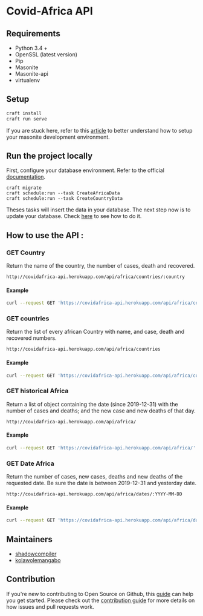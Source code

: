 # Covid-Africa API

## Requirements

- Python 3.4 +
- OpenSSL (latest version)
- Pip
- Masonite
- Masonite-api
- virtualenv

## Setup

```bash
craft install
craft run serve
```

If you are stuck here, refer to this [article](https://www.hellomasonite.com/post/setting-up-a-masonite-development-environment/) to better understand how to setup your masonite development environment.

## Run the project locally

First, configure your database environment. Refer to the official [documentation](https://docs.masoniteproject.com/orator-orm/database-migrations).

```
craft migrate
craft schedule:run --task CreateAfricaData
craft schedule:run --task CreateCountryData
```

Theses tasks will insert the data in your database. The next step now is to update your database. Check [here](https://github.com/Covid-Africa/covid-africa-api/blob/master/app/tasks/README.md) to see how to do it.

## How to use the API :

### GET Country

Return the name of the country, the number of cases, death and recovered.

```
http://covidafrica-api.herokuapp.com/api/africa/countries/:country
```

#### Example

```bash
curl --request GET 'https://covidafrica-api.herokuapp.com/api/africa/countries/Benin'
```

### GET countries

Return the list of every african Country with name, and case, death and recovered numbers.

```
http://covidafrica-api.herokuapp.com/api/africa/countries
```

#### Example

```bash
curl --request GET 'https://covidafrica-api.herokuapp.com/api/africa/countries'
```

### GET historical Africa

Return a list of object containing the date (since 2019-12-31) with the number of cases and deaths; and the new case and new deaths of that day.

```
http://covidafrica-api.herokuapp.com/api/africa/
```

#### Example

```bash
curl --request GET 'https://covidafrica-api.herokuapp.com/api/africa/'
```

### GET Date Africa

Return the number of cases, new cases, deaths and new deaths of the requested date.
Be sure the date is between 2019-12-31 and yesterday date.

```
http://covidafrica-api.herokuapp.com/api/africa/dates/:YYYY-MM-DD
```

#### Example

```bash
curl --request GET 'https://covidafrica-api.herokuapp.com/api/africa/date/2020-01-30'
```

## Maintainers

- [shadowcompiler](https://github.com/shadowcompiler)
- [kolawolemangabo](https://github.com/Kolawole39)

## Contribution

If you're new to contributing to Open Source on Github, this [guide](https://opensource.guide/how-to-contribute/) can help you get started. Please check out the [contribution guide](https://github.com/Covid-Africa/covid-africa-api/CONTRIBUTING.md) for more details on how issues and pull requests work.
